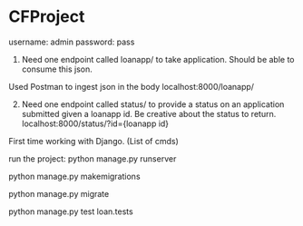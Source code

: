 # CFProject

username: admin
password: pass

1. Need one endpoint called loanapp/ to take application. Should be able to consume this json.

Used Postman to ingest json in the body
localhost:8000/loanapp/


2. Need one endpoint called status/ to provide a status on an application submitted given a loanapp id. Be creative about the status to return.
localhost:8000/status/?id={loanapp id}

First time working with Django. (List of cmds)

run the project: python manage.py runserver

python manage.py makemigrations

python manage.py migrate

python manage.py test loan.tests

